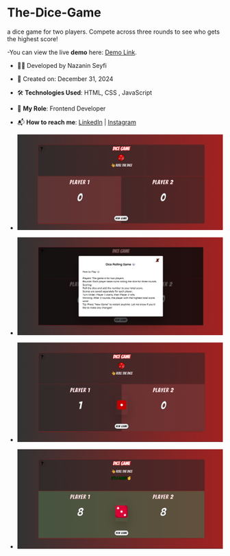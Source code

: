 # The-Dice-Game
a dice game for two players. Compete across three rounds to see who gets the highest score!


-You can view the live **demo** here: [Demo Link](https://nazanin-dev.github.io/The-Dice-Game/).

- 👩‍💻 Developed by Nazanin Seyfi

- 📅 Created on: December 31, 2024

- 🛠 **Technologies Used**: HTML, CSS , JavaScript 

- 🌟 **My Role**: Frontend Developer 

- 📬 **How to reach me**: [LinkedIn](https://www.linkedin.com/in/nazanin-seyfi-4a1742331/) | [Instagram](https://www.instagram.com/naznin_dev/)

- ![ Image of project](https://github.com/nazanin-dev/The-Dice-Game/blob/main/pic/Screenshot%20(03).png)
- ![ Image of project](https://github.com/nazanin-dev/The-Dice-Game/blob/main/pic/Screenshot%20(02).png)
- ![ Image of project](https://github.com/nazanin-dev/The-Dice-Game/blob/main/pic/Screenshot%20(01).png)
- ![ Image of project](https://github.com/nazanin-dev/The-Dice-Game/blob/main/pic/Screenshot%20(04).png)
